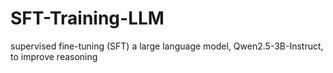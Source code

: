 # SFT-Training-LLM
supervised fine-tuning (SFT) a large language model, Qwen2.5-3B-Instruct, to improve reasoning
